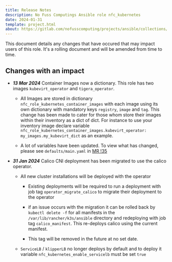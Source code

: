 ```yaml
---
title: Release Notes
description: No Fuss Computings Ansible role nfc_kubernetes
date: 2024-01-31
template: project.html
about: https://gitlab.com/nofusscomputing/projects/ansible/collections/kubernetes
---
```


This document details any changes that have occured that may impact users of this role. It's a rolling document and will be amended from time to time.


## Changes with an impact

- _**13 Mar 2024**_ Container Images now a dictionary. This role has two images `kubevirt_operator` and `tigera_operator`.

    - All Images are stored in dictionary `nfc_role_kubernetes_container_images` with each image using its own dictionary with mandatory keys `registry`, `image` and `tag`. This change has been made to cater for those whom store their images within their inventory as a dict of dict. For instance to use your inventory image declare variable `nfc_role_kubernetes_container_images.kubevirt_operator: my_images.my_kubevirt_dict` as an example.

    - A lot of variables have been updated. To view what has changed, please see `defaults/main.yaml` in [MR !35](https://gitlab.com/nofusscomputing/projects/ansible/kubernetes/-/merge_requests/35)

- _**31 Jan 2024**_ Calico CNI deployment has been migrated to use the calico operator. 

    - All new cluster installations will be deployed with the operator

        - Existing deployments will be required to run a deployment with job tag `operator_migrate_calico` to migrate their deployment to the operator
        
        - if an issue occurs with the migration it can be rolled back by `kubectl delete -f` for all manifests in the `/var/lib/rancher/k3s/ansible` directory and redeploying with job tag `calico_manifest`. This re-deploys calico using the current manifest.
        
        - This tag will be removed in the future at no set date.

    - `ServiceLB` / `klipperLB` no longer deploys by default and to deploy it variable `nfc_kubernetes_enable_servicelb` must be set `true`
